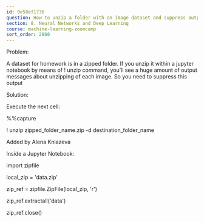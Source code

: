 ```yaml
---
id: 0e58ef1736
question: How to unzip a folder with an image dataset and suppress output?
section: 8. Neural Networks and Deep Learning
course: machine-learning-zoomcamp
sort_order: 2860
---
```


Problem:

A dataset for homework is in a zipped folder. If you unzip it within a jupyter notebook by means of ! unzip command, you’ll see a huge amount of output messages about unzipping of each image. So you need to suppress this output

Solution:

Execute the next cell:

%%capture

! unzip zipped_folder_name.zip -d destination_folder_name

Added by Alena Kniazeva

Inside a Jupyter Notebook:

import zipfile

local_zip = 'data.zip'

zip_ref = zipfile.ZipFile(local_zip, 'r')

zip_ref.extractall('data')

zip_ref.close()

